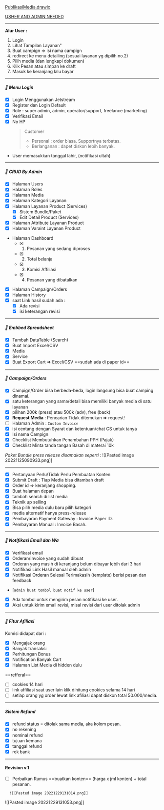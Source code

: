 [PublikasiMedia.drawio](https://drive.google.com/file/d/1FuCPvAq59yFTIZDRcNjETxXQARLbHPCt/view?usp=sharing)

[USHER AND ADMIN NEEDED](https://docs.google.com/document/d/1mVW-fzhiUWES0JfVvZiIaQ_7mZopQqdpa4e9bHVSET0/edit)

---

**Alur User :**

1.  Login
2.  Lihat Tampilan Layanan"
3.  Buat campign => isi nama campign
4.  redirect ke menu detailing (sesuai layanan yg dipilih no.2)
5.  Pilih media (dan lengkapi dokumen)
6.  Klik Pesan atau simpan ke draft
7.  Masuk ke keranjang lalu bayar

---

#####  Menu Login

- [x] Login Menggunakan Jetstream
- [x] Register dan Login Default
- [x] Role : super admin, admin, operator/support, freelance (marketing)
- [x] Verifikasi Email
- [x] No HP
  > Customer
  > - Personal : order biasa. Supportnya terbatas.
  > - Berlanganan : dapet diskon lebih banyak.
- User memasukkan tanggal lahir, (notifikasi ultah)

---

#####  CRUD By Admin

- [x] Halaman Users
- [x] Halaman Roles
- [x] Halaman Media
- [x] Halaman Kategori Layanan
- [x] Halaman Layanan Product (Services)
  - [x] Sistem Bundle/Paket
  - [x] Edit Detail Product (Services)
- [x] Halaman Attribute Layanan Product
- [x] Halaman Varaint Layanan Product
- Halaman Dashboard
  - [x] 1. Pesanan yang sedang diproses
  - [x] 2. Total belanja
  - [x] 3. Komisi Affiliasi
  - [x] 4. Pesanan yang dibatalkan
- [x] Halaman Campaign/Orders
- [x] Halaman History
- [x] saat Link hasil sudah ada :
  - [x] Ada revisi
  - [x] isi keterangan revisi

---

#####  Embbed Spreadsheet

- [x] Tambah DataTable (Search)
- [x] Buat Import Excel/CSV
- [x] Media
- [x] Service
- [x] Buat Export Cart ⇒ Excel/CSV ==sudah ada di paper id==

---

#####  Campaign/Orders

- [x] Campign/Order bisa berbeda-beda, login langsung bisa buat camping dinamai.
- [x] satu keterangan yang sama/detail bisa memiliki banyak media di satu layanan
- [x] pilihan 200k (press) atau 500k (adv), free (back)
- [x] **Request Media** : Pencarian Tidak ditemukan => request!
- [ ] Halaman Admin : `Custom Invoice`
- [x] isi centang dengan Syarat dan ketentuan/chat CS untuk tanya
- [x] Isi nama Campign
- [x] Checklist Membutuhkan Penambahan PPH (Pajak)
- [x] Checklist Minta tanda tangan Basah di materai 10k

_Paket Bundle press release disamakan seperti_ :
  ![[Pasted image 20221125090933.png]]

---

- [x] Pertanyaan Perlu/Tidak Perlu Pembuatan Konten
- [x] Submit Draft : Tiap Media bisa ditambah draft
- [x] Order id => keranjang shopping.
- [x] Buat halaman depan
- [x] tambah search di list media
- [x] Teknik up selling
- [x] Bisa pilih media dulu baru pilih kategori
- [x] media alternatif hanya press-release
- [x] Pembayaran Payment Gateway : Invoice Paper ID.
- [x] Pembayaran Manual : Invoice Basah.

---

#####  Notifikasi Email dan Wa

- [x] Verifikasi email
- [x] Orderan/Invoice yang sudah dibuat
- [x] Orderan yang masih di keranjang belum dibayar lebih dari 3 hari
- [x] Notifikasi Link Hasil manual oleh admin
- [x] Notifikasi Orderan Selesai Terimakasih (template) berisi pesan dan feedback
- [`admin buat tombol buat notif ke user`]
- [x] Ada tombol untuk mengirim pesan notifikasi ke user.
- [x] Aksi untuk kirim email revisi, misal revisi dari user ditolak admin

---

#####  Fitur Afiliasi

Komisi didapat dari :

- [x] Mengajak orang
- [x] Banyak transaksi
- [x] Perhitungan Bonus
- [x] Notification Banyak Cart
- [x] Halaman List Media di hidden dulu

==refferal==

- [ ] cookies 14 hari
- [ ] link affiliasi saat user lain klik dihitung cookies selama 14 hari
- [ ] setiap orang yg order lewat link afiliasi dapat diskon total 50.000/media.

---

##### Sistem Refund

- [x] refund status = ditolak sama media, aka kolom pesan.
- [x] no rekening
- [x] nominal refund
- [x] tujuan kemana
- [x] tanggal refund
- [x] rek bank

---

#### Revision v.1

<!-- Perubahan nama menu -->

<!-- - [x] Category = layanan -->
  <!-- - [x] kategori layanan -->
  <!-- - [x] Attribut = detail layanan -->
<!-- - [x] Media = domain -->
<!-- - [x] Refferal = affiliate -->
  <!-- - [x] user affiliator (paling banyak komisi'nya) -->
  <!-- - [x] list withdraw -->
<!-- - [x] (admin) list orders = pesanan dibawah dashboard -->
<!-- - [x] Perlu konten itu di halaman cart saja -->
- [ ] Perbaikan Rumus ==buatkan konten== (harga x jml konten) + total pesanan.
<!-- - [x] di detail History user ada aksi terima. -->
<!-- - [x] aksi menambah id media untuk tim-nya mba nida -->
      ![[Pasted image 20221229131014.png]]
<!-- - [x] tanggal pembuatan invoice -->
<!-- - [x] user bisa download invoice excel `status harus selesai semua` -->
<!-- - [x] di edit admin status approve media & approbe editor jadi satu. -->
<!-- - [x] ada pop up untuk menampilkan bukti transfer (pembayaran manual) -->
<!-- - [x] keterangan hyperlink pada cart bisa di edit -->

![[Pasted image 20221229131053.png]]
